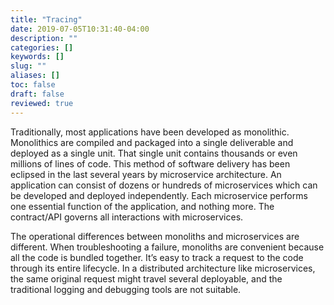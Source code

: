 ```yaml
---
title: "Tracing"
date: 2019-07-05T10:31:40-04:00
description: ""
categories: []
keywords: []
slug: ""
aliases: []
toc: false
draft: false
reviewed: true
---
```


Traditionally, most applications have been developed as monolithic. Monolithics are compiled and packaged into a single deliverable and deployed as a single unit. That single unit contains thousands or even millions of lines of code. This method of software delivery has been eclipsed in the last several years by microservice architecture. An application can consist of dozens or hundreds of microservices which can be developed and deployed independently. Each microservice performs one essential function of the application, and nothing more. The contract/API governs all interactions with microservices. 


The operational differences between monoliths and microservices are different. When troubleshooting a failure, monoliths are convenient because all the code is bundled together. It’s easy to track a request to the code through its entire lifecycle. In a distributed architecture like microservices, the same original request might travel several deployable, and the traditional logging and debugging tools are not suitable.




